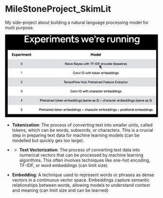 # MileStoneProject_SkimLit
My side-project about building a natural language processing model for multi purpose.

![alt text](images/image.png)

- **Tokenization**: The process of converting text into smaller units, called tokens, which can be words, subwords, or characters. This is a crucial step in preparing text data for machine learning models (can be modelled but quickly ges too large).
- - **Text Vectorization**: The process of converting text data into numerical vectors that can be processed by machine learning algorithms. This often involves techniques like one-hot encoding, TF-IDF, or word embeddings (can limit size).

- **Embedding**: A technique used to represent words or phrases as dense vectors in a continuous vector space. Embeddings capture semantic relationships between words, allowing models to understand context and meaning (can limit size and can be learned)
